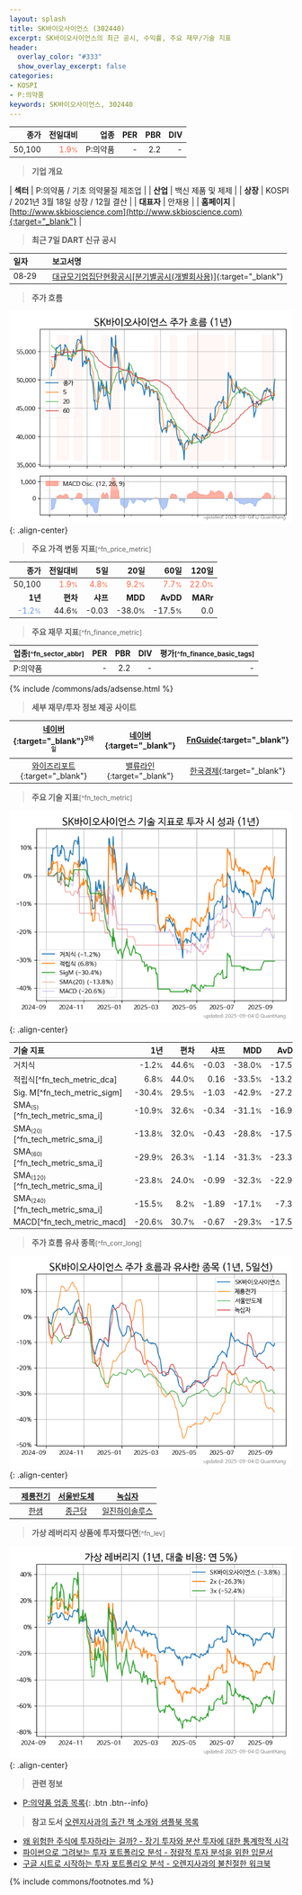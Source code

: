 ```yaml
---
layout: splash
title: SK바이오사이언스 (302440)
excerpt: SK바이오사이언스의 최근 공시, 수익률, 주요 재무/기술 지표
header:
  overlay_color: "#333"
  show_overlay_excerpt: false
categories:
- KOSPI
- P:의약품
keywords: SK바이오사이언스, 302440
---
```


| **종가** | **전일대비** | **업종** | **PER** | **PBR** | **DIV** |
| -------: | -----------: | -------: | ------: | ------: | ------: |
| 50,100 | <span style="color: tomato">1.9<small>%</small></span> | P:의약품 | - | 2.2 | - |

<!-- more -->


> **기업 개요**<a id="company"></a>

| <span style="white-space:nowrap;">**섹터**</span> | P:의약품 / 기초 의약물질 제조업 |
| <span style="white-space:nowrap;">**산업**</span> | 백신 제품 및 제제 |
| <span style="white-space:nowrap;">**상장**</span> | KOSPI / 2021년 3월 18일 상장 / 12월 결산 |
| <span style="white-space:nowrap;">**대표자**</span> | 안재용 |
| <span style="white-space:nowrap;">**홈페이지**</span> | [http://www.skbioscience.com](http://www.skbioscience.com){:target="_blank"} |


> **최근 7일 DART 신규 공시**<a id="dart"></a>

| **일자** |      | **보고서명** |
| :------- | :--- | :----------- |
| 08&#x2011;29 | | [대규모기업집단현황공시[분기별공시(개별회사용)]](https://dart.fss.or.kr/dsaf001/main.do?rcpNo=20250829001789){:target="_blank"} |


> **주가 흐름**<a id="price"></a>

![302440](/stock/images/302440.png){: .align-center}


> **주요 가격 변동 지표**<small>[^fn_price_metric]</small>

| **종가** | **전일대비** | **5일** | **20일** | **60일** | **120일** |
| -------: | -----------: | ------: | -------: | -------: | --------: |
| 50,100 | <span style="color: tomato">1.9<small>%</small></span> | <span style="color: tomato">4.8<small>%</small></span> | <span style="color: tomato">9.2<small>%</small></span> | <span style="color: tomato">7.7<small>%</small></span> | <span style="color: tomato">22.0<small>%</small></span> |
| **1년** | **편차** | **샤프** | **MDD** | **AvDD** | **MARr** |
| <span style="color: cornflowerblue">-1.2<small>%</small></span> | 44.6<small>%</small> | -0.03 | -38.0<small>%</small> | -17.5<small>%</small> | 0.0 |


> **주요 재무 지표**<small>[^fn_finance_metric]</small>

| **업종**<small>[^fn_sector_abbr]</small> | **PER** | **PBR** | **DIV** | **평가**<small>[^fn_finance_basic_tags]</small> |
| :--------------------------------------- | ------: | ------: | ------: | ----------------------------------------------: |
| P:의약품 | - | 2.2 | - | - |



{% include /commons/ads/adsense.html %}

> **세부 재무/투자 정보 제공 사이트**

| [네이버](https://m.stock.naver.com/domestic/stock/302440/finance/summary){:target="_blank"}<sup><small>모바일</small></sup> | [네이버](https://finance.naver.com/item/coinfo.naver?code=302440){:target="_blank"} | [FnGuide](https://comp.fnguide.com/SVO2/ASP/SVD_Invest.asp?gicode=A302440&MenuYn=Y){:target="_blank"} |
| :---: | :---: | :---: |
| [와이즈리포트](https://comp.wisereport.co.kr/company/c1040001.aspx?cmp_cd=302440){:target="_blank"} | [밸류라인](https://www.valueline.co.kr/finance/summary/302440){:target="_blank"} | [한국경제](https://markets.hankyung.com/stock/302440/financial-summary){:target="_blank"} |


> **주요 기술 지표**<small>[^fn_tech_metric]</small>


![302440](/stock/images/302440_tech.png){: .align-center}

| **기술 지표** | **1년** | **편차** | **샤프** | **MDD** | **AvDD** |
| :------------ | ------: | -----------: | -------: | ------: | -------: |
| 거치식 | -1.2<small>%</small> | 44.6<small>%</small> | -0.03 | -38.0<small>%</small> | -17.5<small>%</small> |
| 적립식[^fn_tech_metric_dca] | 6.8<small>%</small> | 44.0<small>%</small> | 0.16 | -33.5<small>%</small> | -13.2<small>%</small> |
| Sig. M[^fn_tech_metric_sigm] | -30.4<small>%</small> | 29.5<small>%</small> | -1.03 | -42.9<small>%</small> | -27.2<small>%</small> |
| SMA<small><sub>(5)</sub></small>[^fn_tech_metric_sma_i] | -10.9<small>%</small> | 32.6<small>%</small> | -0.34 | -31.1<small>%</small> | -16.9<small>%</small> |
| SMA<small><sub>(20)</sub></small>[^fn_tech_metric_sma_i] | -13.8<small>%</small> | 32.0<small>%</small> | -0.43 | -28.8<small>%</small> | -17.5<small>%</small> |
| SMA<small><sub>(60)</sub></small>[^fn_tech_metric_sma_i] | -29.9<small>%</small> | 26.3<small>%</small> | -1.14 | -31.3<small>%</small> | -23.3<small>%</small> |
| SMA<small><sub>(120)</sub></small>[^fn_tech_metric_sma_i] | -23.8<small>%</small> | 24.0<small>%</small> | -0.99 | -32.3<small>%</small> | -22.9<small>%</small> |
| SMA<small><sub>(240)</sub></small>[^fn_tech_metric_sma_i] | -15.5<small>%</small> | 8.2<small>%</small> | -1.89 | -17.1<small>%</small> | -7.3<small>%</small> |
| MACD[^fn_tech_metric_macd] | -20.6<small>%</small> | 30.7<small>%</small> | -0.67 | -29.3<small>%</small> | -17.5<small>%</small> |


> **주가 흐름 유사 종목**<a id="corr"></a><small>[^fn_corr_long]</small>

![302440](/stock/images/302440_corr.png){: .align-center}

|       | [제룡전기](/033100/) | [서울반도체](/046890/) | [녹십자](/006280/) |
| :---: | :------------------------------------: | :------------------------------------: | :------------------------------------: |
|       | [한샘](/009240/) | [종근당](/185750/) | [일진하이솔루스](/271940/) |


> **가상 레버리지 상품에 투자했다면**<a id="2x"></a><small>[^fn_lev]</small>

![302440](/stock/images/302440_2x.png){: .align-center}


> **관련 정보**

- [P:의약품 업종 목록](/stats/sector/kospi_업종_의약품_종목/){: .btn .btn--info}

> **참고 도서** [오렌지사과의 출간 책 소개와 샘플북 목록](https://kongdori.tistory.com/691)

- [왜 위험한 주식에 투자하라는 걸까? - 장기 투자와 분산 투자에 대한 통계학적 시각](https://kongdori.tistory.com/421)
- [파이썬으로 그려보는 투자 포트폴리오 분석  - 정량적 투자 분석을 위한 입문서](https://kongdori.tistory.com/643)
- [구글 시트로 시작하는 투자 포트폴리오 분석 - 오렌지사과의 불친절한 워크북](https://kongdori.tistory.com/449)


{% include commons/footnotes.md %}